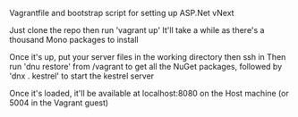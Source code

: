Vagrantfile and bootstrap script for setting up ASP.Net vNext

Just clone the repo then run 'vagrant up'
It'll take a while as there's a thousand Mono packages to install

Once it's up, put your server files in the working directory then ssh in
Then run 'dnu restore' from /vagrant to get all the NuGet packages, followed by 'dnx . kestrel' to start the kestrel server

Once it's loaded, it'll be available at localhost:8080 on the Host machine (or 5004 in the Vagrant guest)
